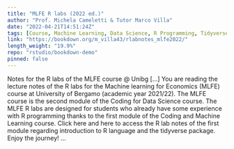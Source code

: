 ```yaml
---
title: "MLFE R labs (2022 ed.)"
author: "Prof. Michela Cameletti & Tutor Marco Villa"
date: "2022-04-21T14:51:24Z"
tags: [Course, Machine Learning, Data Science, R Programming, Tidyverse, Package]
link: "https://bookdown.org/m_villa43/rlabnotes_mlfe2022/"
length_weight: "19.9%"
repo: "rstudio/bookdown-demo"
pinned: false
---
```


Notes for the R labs of the MLFE course @ Unibg [...] You are reading the lecture notes of the R labs for the Machine learning for Economics (MLFE) course at University of Bergamo (academic year 2021/22). The MLFE course is the second module of the Coding for Data Science course. The MLFE R labs are designed for students who already have some experience with R programming thanks to the first module of the Coding and Machine Learning course. Click here and here to access the R lab notes of the first module regarding introduction to R language and the tidyverse package. Enjoy the journey! ...

